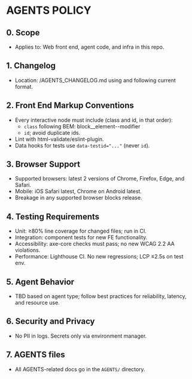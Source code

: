 # AGENTS POLICY

## 0. Scope
- Applies to: Web front end, agent code, and infra in this repo.

## 1. Changelog
- Location: /AGENTS_CHANGELOG.md using and following current format.

## 2. Front End Markup Conventions
- Every interactive node must include (class and id, in that order):
  - `class` following BEM: block__element--modifier
  - `id`; avoid duplicate ids.
- Lint with html-validate/eslint-plugin.
- Data hooks for tests use `data-testid="..."` (never `id`).

## 3. Browser Support
- Supported browsers: latest 2 versions of Chrome, Firefox, Edge, and Safari.
- Mobile: iOS Safari latest, Chrome on Android latest.
- Breakage in any supported browser blocks release.

## 4. Testing Requirements
- Unit: ≥80% line coverage for changed files; run in CI.
- Integration: component tests for new FE functionality.
- Accessibility: axe-core checks must pass; no new WCAG 2.2 AA violations.
- Performance: Lighthouse CI. No new regressions; LCP ≤2.5s on test env.

## 5. Agent Behavior
- TBD based on agent type; follow best practices for reliability, latency, and resource use.

## 6. Security and Privacy
- No PII in logs. Secrets only via environment manager.

## 7. AGENTS files
- All AGENTS-related docs go in the `AGENTS/` directory.

